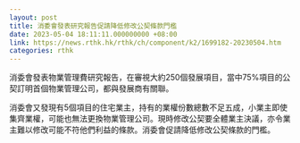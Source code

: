 ```yaml
---
layout: post
title: 消委會發表研究報告促請降低修改公契條款門檻
date: 2023-05-04 18:11:11.000000000 +08:00
link: https://news.rthk.hk/rthk/ch/component/k2/1699182-20230504.htm
categories: rthk
---
```


消委會發表物業管理費研究報告，在審視大約250個發展項目，當中75%項目的公契訂明首個物業管理公司，都與發展商有關聯。

消委會又發現有5個項目的住宅業主，持有的業權份數總數不足五成，小業主即使集齊業權，可能也無法更換物業管理公司。現時修改公契要全體業主決議，亦令業主難以修改可能不符他們利益的條款。消委會促請降低修改公契條款的門檻。
